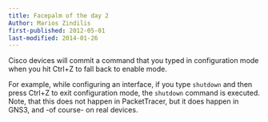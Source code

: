 ```yaml
---
title: Facepalm of the day 2
Author: Marios Zindilis
first-published: 2012-05-01
last-modified: 2014-01-26
---
```


Cisco devices will commit a command that you typed in configuration 
mode when you hit Ctrl+Z to fall back to enable mode.

For example, while configuring an interface, if you type `shutdown` 
and then press Ctrl+Z to exit configuration mode, the `shutdown` 
command is executed. Note, that this does not happen in PacketTracer, 
but it does happen in GNS3, and -of course- on real devices.
